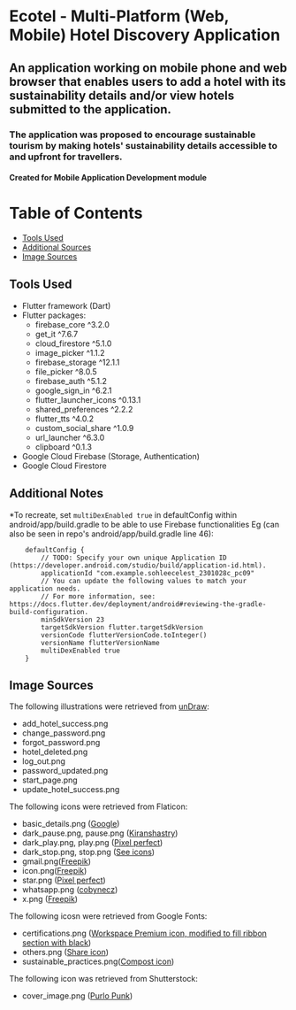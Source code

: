 # Ecotel - Multi-Platform (Web, Mobile) Hotel Discovery Application
## An application working on mobile phone and web browser that enables users to add a hotel with its sustainability details and/or view hotels submitted to the application. 
### The application was proposed to encourage sustainable tourism by making hotels' sustainability details accessible to and upfront for travellers.   
#### Created for Mobile Application Development module

# Table of Contents 
- [Tools Used](#tools-used)
- [Additional Sources](#additional-notes)
- [Image Sources](#image-sources)

## Tools Used 
- Flutter framework (Dart)
- Flutter packages:
  - firebase_core ^3.2.0
  - get_it ^7.6.7
  - cloud_firestore ^5.1.0
  - image_picker ^1.1.2
  - firebase_storage ^12.1.1
  - file_picker ^8.0.5
  - firebase_auth ^5.1.2
  - google_sign_in ^6.2.1
  - flutter_launcher_icons ^0.13.1
  - shared_preferences ^2.2.2
  - flutter_tts ^4.0.2
  - custom_social_share ^1.0.9
  - url_launcher ^6.3.0
  - clipboard ^0.1.3
- Google Cloud Firebase (Storage, Authentication)
- Google Cloud Firestore
  
## Additional Notes
*To recreate, set `multiDexEnabled true` in defaultConfig within android/app/build.gradle to be able to use Firebase functionalities 
Eg (can also be seen in repo's android/app/build.gradle line 46): 
```
    defaultConfig {
        // TODO: Specify your own unique Application ID (https://developer.android.com/studio/build/application-id.html).
        applicationId "com.example.sohleecelest_2301028c_pc09"
        // You can update the following values to match your application needs.
        // For more information, see: https://docs.flutter.dev/deployment/android#reviewing-the-gradle-build-configuration.
        minSdkVersion 23
        targetSdkVersion flutter.targetSdkVersion
        versionCode flutterVersionCode.toInteger()
        versionName flutterVersionName
        multiDexEnabled true
    }
```

## Image Sources 
The following illustrations were retrieved from [unDraw](https://undraw.co/illustrations):
- add_hotel_success.png
- change_password.png
- forgot_password.png
- hotel_deleted.png
- log_out.png
- password_updated.png
- start_page.png
- update_hotel_success.png

The following icons were retrieved from Flaticon:
- basic_details.png ([Google](https://www.flaticon.com/authors/google))
- dark_pause.png, pause.png ([Kiranshastry](https://www.flaticon.com/authors/kiranshastry))
- dark_play.png, play.png ([Pixel perfect](https://www.flaticon.com/authors/pixel-perfect))
- dark_stop.png, stop.png ([See icons](https://www.flaticon.com/authors/see-icons))
- gmail.png([Freepik](https://www.flaticon.com/authors/freepik))
- icon.png([Freepik](https://www.flaticon.com/authors/freepik))
- star.png ([Pixel perfect](https://www.flaticon.com/authors/pixel-perfect))
- whatsapp.png ([cobynecz](https://www.flaticon.com/authors/cobynecz))
- x.png ([Freepik](https://www.flaticon.com/authors/freepik))

The following icosn were retrieved from Google Fonts:
- certifications.png ([Workspace Premium icon, modified to fill ribbon section with black](https://fonts.google.com/icons?selected=Material+Symbols+Outlined:workspace_premium:FILL@0;wght@400;GRAD@0;opsz@48&icon.query=certification&icon.size=200&icon.color=%23434343&icon.platform=web))
- others.png ([Share icon](https://fonts.google.com/icons?selected=Material+Symbols+Outlined:share:FILL@0;wght@400;GRAD@0;opsz@48&icon.query=share&icon.size=200&icon.color=%23000000&icon.platform=web))
- sustainable_practices.png([Compost icon](https://fonts.google.com/icons?selected=Material+Symbols+Outlined:compost:FILL@0;wght@400;GRAD@0;opsz@48&icon.query=sust&icon.size=200&icon.color=%23000000&icon.platform=web))

The following icon was retrieved from Shutterstock:
- cover_image.png ([Purlo Punk](https://www.shutterstock.com/image-vector/panorama-icon-flat-style-design-isolated-2079296275))
